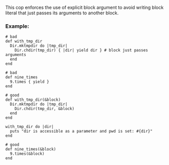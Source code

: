 This cop enforces the use of explicit block argument to avoid writing
block literal that just passes its arguments to another block.

### Example:
    # bad
    def with_tmp_dir
      Dir.mktmpdir do |tmp_dir|
        Dir.chdir(tmp_dir) { |dir| yield dir } # block just passes arguments
      end
    end

    # bad
    def nine_times
      9.times { yield }
    end

    # good
    def with_tmp_dir(&block)
      Dir.mktmpdir do |tmp_dir|
        Dir.chdir(tmp_dir, &block)
      end
    end

    with_tmp_dir do |dir|
      puts "dir is accessible as a parameter and pwd is set: #{dir}"
    end

    # good
    def nine_times(&block)
      9.times(&block)
    end
